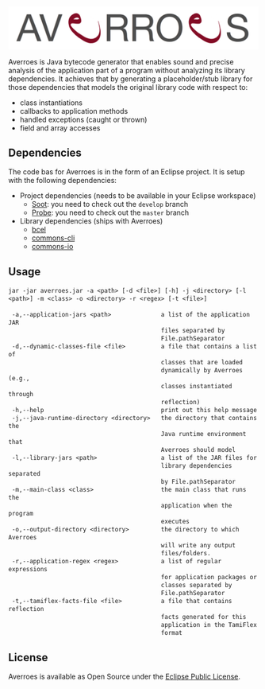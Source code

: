 ![Averroes logo](/logo/logo.png)

Averroes is Java bytecode generator that enables sound and precise analysis of the application part of a program without analyzing its library dependencies. It achieves that by generating a placeholder/stub library for those dependencies that models the original library code with respect to:
- class instantiations
- callbacks to application methods
- handled exceptions (caught or thrown)
- field and array accesses

## Dependencies

The code bas for Averroes is in the form of an Eclipse project. It is setup with the following dependencies:

* Project dependencies (needs to be available in your Eclipse workspace)
    - [Soot](https://github.com/Sable/soot): you need to check out the `develop` branch
    - [Probe](https://github.com/karimhamdanali/probe): you need to check out the `master` branch
* Library dependencies (ships with Averroes)
     - [bcel](https://commons.apache.org/proper/commons-bcel/)
     - [commons-cli](https://commons.apache.org/proper/commons-cli/)
     - [commons-io](https://commons.apache.org/proper/commons-io/)

## Usage

``` text
jar -jar averroes.jar -a <path> [-d <file>] [-h] -j <directory> [-l <path>] -m <class> -o <directory> -r <regex> [-t <file>]

 -a,--application-jars <path>              a list of the application JAR
                                           files separated by
                                           File.pathSeparator
 -d,--dynamic-classes-file <file>          a file that contains a list of
                                           classes that are loaded
                                           dynamically by Averroes (e.g.,
                                           classes instantiated through
                                           reflection)
 -h,--help                                 print out this help message
 -j,--java-runtime-directory <directory>   the directory that contains the
                                           Java runtime environment that
                                           Averroes should model
 -l,--library-jars <path>                  a list of the JAR files for
                                           library dependencies separated
                                           by File.pathSeparator
 -m,--main-class <class>                   the main class that runs the
                                           application when the program
                                           executes
 -o,--output-directory <directory>         the directory to which Averroes
                                           will write any output
                                           files/folders.
 -r,--application-regex <regex>            a list of regular expressions
                                           for application packages or
                                           classes separated by
                                           File.pathSeparator
 -t,--tamiflex-facts-file <file>           a file that contains reflection
                                           facts generated for this
                                           application in the TamiFlex
                                           format
```

## License

Averroes is available as Open Source under the [Eclipse Public License](https://www.eclipse.org/legal/epl-v10.html).

